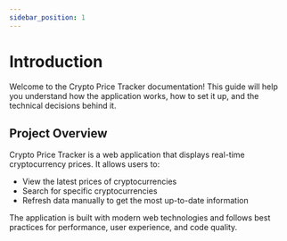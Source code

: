 ```yaml
---
sidebar_position: 1
---
```


# Introduction

Welcome to the Crypto Price Tracker documentation! This guide will help you understand how the application works, how to set it up, and the technical decisions behind it.

## Project Overview

Crypto Price Tracker is a web application that displays real-time cryptocurrency prices. It allows users to:

- View the latest prices of cryptocurrencies
- Search for specific cryptocurrencies
- Refresh data manually to get the most up-to-date information

The application is built with modern web technologies and follows best practices for performance, user experience, and code quality.